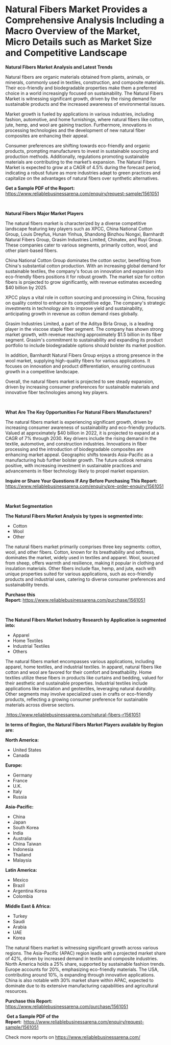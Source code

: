 <p><h1>Natural Fibers Market Provides a Comprehensive Analysis Including a Macro Overview of the Market, Micro Details such as Market Size and Competitive Landscape</h1></p><p><strong>Natural Fibers Market Analysis and Latest Trends</strong></p>
<p><p>Natural fibers are organic materials obtained from plants, animals, or minerals, commonly used in textiles, construction, and composite materials. Their eco-friendly and biodegradable properties make them a preferred choice in a world increasingly focused on sustainability. The Natural Fibers Market is witnessing significant growth, driven by the rising demand for sustainable products and the increased awareness of environmental issues.</p><p>Market growth is fueled by applications in various industries, including fashion, automotive, and home furnishings, where natural fibers like cotton, jute, hemp, and wool are gaining traction. Furthermore, innovations in processing technologies and the development of new natural fiber composites are enhancing their appeal.</p><p>Consumer preferences are shifting towards eco-friendly and organic products, prompting manufacturers to invest in sustainable sourcing and production methods. Additionally, regulations promoting sustainable materials are contributing to the market’s expansion. The Natural Fibers Market is expected to grow at a CAGR of 4.5% during the forecast period, indicating a robust future as more industries adapt to green practices and capitalize on the advantages of natural fibers over synthetic alternatives.</p></p>
<p><strong>Get a Sample PDF of the Report:&nbsp;</strong> <a href="https://www.reliablebusinessarena.com/enquiry/request-sample/1561051?utm_campaign=1841&utm_medium=2&utm_source=Github&utm_content=ia&utm_term=23032025&utm_id=natural-fibers">https://www.reliablebusinessarena.com/enquiry/request-sample/1561051</a></p>
<p>&nbsp;</p>
<p><strong>Natural Fibers Major Market Players</strong></p>
<p><p>The natural fibers market is characterized by a diverse competitive landscape featuring key players such as XPCC, China National Cotton Group, Louis Dreyfus, Hunan Yinhua, Shandong Binzhou Nongxi, Barnhardt Natural Fibers Group, Grasim Industries Limited, Chinatex, and Ruyi Group. These companies cater to various segments, primarily cotton, wool, and other plant-based fibers.</p><p>China National Cotton Group dominates the cotton sector, benefiting from China's substantial cotton production. With an increasing global demand for sustainable textiles, the company's focus on innovation and expansion into eco-friendly fibers positions it for robust growth. The market size for cotton fibers is projected to grow significantly, with revenue estimates exceeding $40 billion by 2025.</p><p>XPCC plays a vital role in cotton sourcing and processing in China, focusing on quality control to enhance its competitive edge. The company's strategic investments in technology aim to improve yield and sustainability, anticipating growth in revenue as cotton demand rises globally.</p><p>Grasim Industries Limited, a part of the Aditya Birla Group, is a leading player in the viscose staple fiber segment. The company has shown strong market growth, with revenue reaching approximately $1.5 billion in its fiber segment. Grasim's commitment to sustainability and expanding its product portfolio to include biodegradable options should bolster its market position.</p><p>In addition, Barnhardt Natural Fibers Group enjoys a strong presence in the wool market, supplying high-quality fibers for various applications. It focuses on innovation and product differentiation, ensuring continuous growth in a competitive landscape.</p><p>Overall, the natural fibers market is projected to see steady expansion, driven by increasing consumer preferences for sustainable materials and innovative fiber technologies among key players.</p></p>
<p>&nbsp;</p>
<p><strong>What Are The Key Opportunities For Natural Fibers Manufacturers?</strong></p>
<p><p>The natural fibers market is experiencing significant growth, driven by increasing consumer awareness of sustainability and eco-friendly products. Valued at approximately $40 billion in 2022, it is projected to expand at a CAGR of 7% through 2030. Key drivers include the rising demand in the textile, automotive, and construction industries. Innovations in fiber processing and the introduction of biodegradable composites are enhancing market appeal. Geographic shifts towards Asia-Pacific as a manufacturing hub further bolster growth. The future outlook remains positive, with increasing investment in sustainable practices and advancements in fiber technology likely to propel market expansion.</p></p>
<p><strong>Inquire or Share Your Questions If Any Before Purchasing This Report:</strong> <a href="https://www.reliablebusinessarena.com/enquiry/pre-order-enquiry/1561051?utm_campaign=1841&utm_medium=2&utm_source=Github&utm_content=ia&utm_term=23032025&utm_id=natural-fibers">https://www.reliablebusinessarena.com/enquiry/pre-order-enquiry/1561051</a></p>
<p>&nbsp;</p>
<p><strong>Market Segmentation</strong></p>
<p><strong>The Natural Fibers Market Analysis by types is segmented into:</strong></p>
<p><ul><li>Cotton</li><li>Wool</li><li>Other</li></ul></p>
<p><p>The natural fibers market primarily comprises three key segments: cotton, wool, and other fibers. Cotton, known for its breathability and softness, dominates the market, widely used in textiles and apparel. Wool, sourced from sheep, offers warmth and resilience, making it popular in clothing and insulation materials. Other fibers include flax, hemp, and jute, each with unique properties suited for various applications, such as eco-friendly products and industrial uses, catering to diverse consumer preferences and sustainability trends.</p></p>
<p><strong>Purchase this Report:&nbsp;</strong><a href="https://www.reliablebusinessarena.com/purchase/1561051?utm_campaign=1841&utm_medium=2&utm_source=Github&utm_content=ia&utm_term=23032025&utm_id=natural-fibers">https://www.reliablebusinessarena.com/purchase/1561051</a></p>
<p>&nbsp;</p>
<p><strong>The Natural Fibers Market Industry Research by Application is segmented into:</strong></p>
<p><ul><li>Apparel</li><li>Home Textiles</li><li>Industrial Textiles</li><li>Others</li></ul></p>
<p><p>The natural fibers market encompasses various applications, including apparel, home textiles, and industrial textiles. In apparel, natural fibers like cotton and wool are favored for their comfort and breathability. Home textiles utilize these fibers in products like curtains and bedding, valued for their aesthetic and sustainable properties. Industrial textiles include applications like insulation and geotextiles, leveraging natural durability. Other segments may involve specialized uses in crafts or eco-friendly products, reflecting a growing consumer preference for sustainable materials across diverse sectors.</p></p>
<p><a href="https://www.reliablebusinessarena.com/natural-fibers-r1561051?utm_campaign=1841&utm_medium=2&utm_source=Github&utm_content=ia&utm_term=23032025&utm_id=natural-fibers">&nbsp;https://www.reliablebusinessarena.com/natural-fibers-r1561051</a></p>
<p><strong>In terms of Region, the Natural Fibers Market Players available by Region are:</strong></p>
<p>
    <p> <strong> North America: </strong>
        <ul>
            <li>United States</li>
            <li>Canada</li>
        </ul>
        </p> 
    <p> <strong> Europe: </strong>
        <ul>
            <li>Germany</li>
            <li>France</li>
            <li>U.K.</li>
            <li>Italy</li>
            <li>Russia</li>
        </ul>
        </p> 
    <p> <strong> Asia-Pacific: </strong>
        <ul>
            <li>China</li>
            <li>Japan</li>
            <li>South Korea</li>
            <li>India</li>
            <li>Australia</li>
            <li>China Taiwan</li>
            <li>Indonesia</li>
            <li>Thailand</li>
            <li>Malaysia</li>
        </ul>
        </p> 
    <p> <strong> Latin America: </strong>
        <ul>
            <li>Mexico</li>
            <li>Brazil</li>
            <li>Argentina Korea</li>
            <li>Colombia</li>
        </ul>
        </p> 
    <p> <strong> Middle East & Africa: </strong>
        <ul>
            <li>Turkey</li>
            <li>Saudi</li>
            <li>Arabia</li>
            <li>UAE</li>
            <li>Korea</li>
        </ul>
    </p>
    </p>
<p><p>The natural fibers market is witnessing significant growth across various regions. The Asia-Pacific (APAC) region leads with a projected market share of 42%, driven by increased demand in textile and composite industries. North America holds a 25% share, supported by sustainable fashion trends. Europe accounts for 20%, emphasizing eco-friendly materials. The USA, contributing around 10%, is expanding through innovative applications. China is also notable with 30% market share within APAC, expected to dominate due to its extensive manufacturing capabilities and agricultural resources.</p></p>
<p><strong>Purchase this Report: </strong><a href="https://www.reliablebusinessarena.com/purchase/1561051?utm_campaign=1841&utm_medium=2&utm_source=Github&utm_content=ia&utm_term=23032025&utm_id=natural-fibers">https://www.reliablebusinessarena.com/purchase/1561051</a></p>
<p>&nbsp;<strong>Get a Sample PDF of the Report:&nbsp;&nbsp;</strong><a href="https://www.reliablebusinessarena.com/enquiry/request-sample/1561051?utm_campaign=1841&utm_medium=2&utm_source=Github&utm_content=ia&utm_term=23032025&utm_id=natural-fibers">https://www.reliablebusinessarena.com/enquiry/request-sample/1561051</a></p>
<p><strong></strong></p>
<p>Check more reports on <a href="https://www.reliablebusinessarena.com/?utm_campaign=1841&utm_medium=2&utm_source=Github&utm_content=ia&utm_term=23032025&utm_id=natural-fibers">https://www.reliablebusinessarena.com/</a></p>